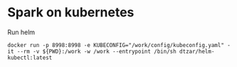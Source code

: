 # Spark on kubernetes


Run helm
```
docker run -p 8998:8998 -e KUBECONFIG="/work/config/kubeconfig.yaml" -it --rm -v ${PWD}:/work -w /work --entrypoint /bin/sh dtzar/helm-kubectl:latest 
```